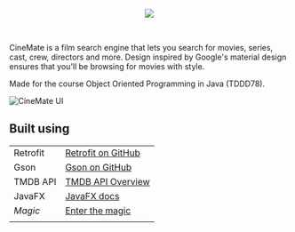 <p align="center">
<img src="https://www.zinokader.se/img/CineMate_Logo.png" />
</p>

<br>


CineMate is a film search engine that lets you search for movies, series, cast,
crew, directors and more. Design inspired by Google's material design ensures that
you'll be browsing for movies with style.

Made for the course Object Oriented Programming in Java (TDDD78).

![CineMate UI](https://www.zinokader.se/img/cinemate_showcase.png)

Built using
----



  
  |  |  |
  | ------ | ------ |
  | Retrofit | [Retrofit on GitHub](https://github.com/square/retrofit) |
  | Gson | [Gson on GitHub](https://github.com/google/gson)|
  | TMDB API | [TMDB API Overview](https://www.themoviedb.org/documentation/api) |
  | JavaFX | [JavaFX docs](http://docs.oracle.com/javase/8/javase-clienttechnologies.htm)  |
  | <i>Magic</i> | [Enter the magic](https://www.zinokader.se) |
  |  |  |



